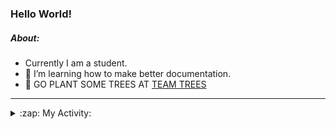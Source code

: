 ### Hello World!

##### About:
- Currently I am a student.
- 🌱 I’m learning how to make better documentation.
- 🌱 GO PLANT SOME TREES AT [TEAM TREES](https://teamtrees.org/)

---
<details>
  <summary>:zap: My Activity:</summary>
  
<!--START_SECTION:waka-->
![Code Time](http://img.shields.io/badge/Code%20Time-1%2C100%20hrs%2020%20mins-blue)

**I'm a Night 🦉** 

```text
🌞 Morning                1244 commits        ██░░░░░░░░░░░░░░░░░░░░░░░   08.71 % 
🌆 Daytime                5116 commits        █████████░░░░░░░░░░░░░░░░   35.81 % 
🌃 Evening                4097 commits        ███████░░░░░░░░░░░░░░░░░░   28.68 % 
🌙 Night                  3828 commits        ███████░░░░░░░░░░░░░░░░░░   26.80 % 
```
📅 **I'm Most Productive on Wednesday** 

```text
Monday                   2213 commits        ████░░░░░░░░░░░░░░░░░░░░░   15.49 % 
Tuesday                  1721 commits        ███░░░░░░░░░░░░░░░░░░░░░░   12.05 % 
Wednesday                3392 commits        ██████░░░░░░░░░░░░░░░░░░░   23.75 % 
Thursday                 1706 commits        ███░░░░░░░░░░░░░░░░░░░░░░   11.94 % 
Friday                   1418 commits        ██░░░░░░░░░░░░░░░░░░░░░░░   09.93 % 
Saturday                 1298 commits        ██░░░░░░░░░░░░░░░░░░░░░░░   09.09 % 
Sunday                   2537 commits        ████░░░░░░░░░░░░░░░░░░░░░   17.76 % 
```


📊 **This Week I Spent My Time On** 

```text
🔥 Editors: 
VS Code                  12 hrs 14 mins      █████████████████████████   100.00 % 

🐱‍💻 Projects: 
praise                   9 hrs 9 mins        ███████████████████░░░░░░   74.79 % 
CSF22                    2 hrs 27 mins       █████░░░░░░░░░░░░░░░░░░░░   20.12 % 
TEA-onboarding-bot       21 mins             █░░░░░░░░░░░░░░░░░░░░░░░░   02.86 % 
technocean-frontend      16 mins             █░░░░░░░░░░░░░░░░░░░░░░░░   02.23 % 
```


 Last Updated on 13/04/2023 08:08:19 UTC
<!--END_SECTION:waka-->
</details>
